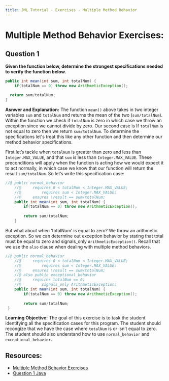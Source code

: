 ```yaml
---
title: JML Tutorial - Exercises - Multiple Method Behavior
---
```

# Multiple Method Behavior Exercises:
## **Question 1**
**Given the function below, determine the strongest specifications needed to verify the function below.**
```Java
public int mean(int sum, int totalNum) {
	if(totalNum == 0) throw new ArithmeticException();
		
  return sum/totalNum;
}
```
**Asnwer and Explanation:**
The function `mean()` above takes in two integer variables `sum` and `totalNum` and returns the mean of the two (`sum/totalNum`). Within the function we check if `totalNum` is zero in which case we throw an exception since we cannot divide by zero. Our second case is If `totalNum` is not equal to zero then we return `sum/totalNum`. To determine the specifications let's treat this like any other function and then determine our method behavior specifications. 

First let’s tackle when `totalNum` is greater than zero and less than `Integer.MAX_VALUE`, and that `sum` is less than `Integer.MAX_VALUE`. These preconditions will apply when the function is acting how we would expect it to act normally, in which case we know that our function will return the result `sum/totalNum`. So let’s write this specification case:
```Java
//@ public normal_behavior
	//@		requires 0 < totalNum < Integer.MAX_VALUE;
	//@ 		requires sum < Integer.MAX_VALUE;
	//@		ensures \result == sum/totalNum;
	public int mean(int sum, int totalNum) {
		if(totalNum == 0) throw new ArithmeticException();
		
		return sum/totalNum;
	}
```
But what about when ‘totalNum’ is equal to zero? We throw an arithmetic exception. So we can determine out exception behavior by stating that total must be equal to zero and signals_only `ArithmeticException()`. Recall that we use the `also` clause when dealing with multiple method behaviors. 
```Java
//@ public normal_behavior
	//@		requires 0 < totalNum < Integer.MAX_VALUE;
	//@ 		requires sum < Integer.MAX_VALUE;
	//@		ensures \result == sum/totalNum;
	//@ also public exceptional_behavior
	//@		requires totalNum == 0;
	//@ 		signals_only ArithmeticException;
	public int mean(int sum, int totalNum) {
		if(totalNum == 0) throw new ArithmeticException();
		
		return sum/totalNum;	
 }
```
**Learning Objective:** 
The goal of this exercise is to task the student identifying all the specification cases for this program. The student should recongize that we have the case where `totalNum` is or isn’t equal to zero. The student should also understand how to use `normal_behavior` and `exceptional_behavior`.

## **Resources:**
+ [Multiple Method Behavior Exercises](MultMethodBehaviorEx.md)
+ [Question 1 Java](MethodBehaviorsExample1.java)
